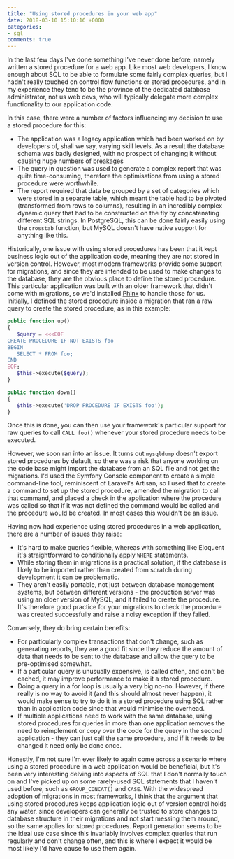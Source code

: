 ```yaml
---
title: "Using stored procedures in your web app"
date: 2018-03-10 15:10:16 +0000
categories:
- sql
comments: true
---
```


In the last few days I've done something I've never done before, namely written a stored procedure for a web app. Like most web developers, I know enough about SQL to be able to formulate some fairly complex queries, but I hadn't really touched on control flow functions or stored procedures, and in my experience they tend to be the province of the dedicated database administrator, not us web devs, who will typically delegate more complex functionality to our application code.

In this case, there were a number of factors influencing my decision to use a stored procedure for this:

* The application was a legacy application which had been worked on by developers of, shall we say, varying skill levels. As a result the database schema was badly designed, with no prospect of changing it without causing huge numbers of breakages
* The query in question was used to generate a complex report that was quite time-consuming, therefore the optimisations from using a stored procedure were worthwhile.
* The report required that data be grouped by a set of categories which were stored in a separate table, which meant the table had to be pivoted (transformed from rows to columns), resulting in an incredibly complex dynamic query that had to be constructed on the fly by concatenating different SQL strings. In PostgreSQL, this can be done fairly easily using the `crosstab` function, but MySQL doesn't have native support for anything like this.

Historically, one issue with using stored procedures has been that it kept business logic out of the application code, meaning they are not stored in version control. However, most modern frameworks provide some support for migrations, and since they are intended to be used to make changes to the database, they are the obvious place to define the stored procedure. This particular application was built with an older framework that didn't come with migrations, so we'd installed [Phinx](https://phinx.org/) to handle those for us. Initially, I defined the stored procedure inside a migration that ran a raw query to create the stored procedure, as in this example:

```php
public function up()
{
   $query = <<<EOF
CREATE PROCEDURE IF NOT EXISTS foo
BEGIN
   SELECT * FROM foo;
END
EOF;
   $this->execute($query);
}

public function down()
{
   $this->execute('DROP PROCEDURE IF EXISTS foo');
}
```

Once this is done, you can then use your framework's particular support for raw queries to call `CALL foo()` whenever your stored procedure needs to be executed.

However, we soon ran into an issue. It turns out `mysqldump` doesn't export stored procedures by default, so there was a risk that anyone working on the code base might import the database from an SQL file and not get the migrations. I'd used the Symfony Console component to create a simple command-line tool, reminiscent of Laravel's Artisan, so I used that to create a command to set up the stored procedure, amended the migration to call that command, and placed a check in the application where the procedure was called so that if it was not defined the command would be called and the procedure would be created. In most cases this wouldn't be an issue.

Having now had experience using stored procedures in a web application, there are a number of issues they raise:

* It's hard to make queries flexible, whereas with something like Eloquent it's straightforward to conditionally apply `WHERE` statements.
* While storing them in migrations is a practical solution, if the database is likely to be imported rather than created from scratch during development it can be problematic.
* They aren't easily portable, not just between database management systems, but between different versions - the production server was using an older version of MySQL, and it failed to create the procedure. It's therefore good practice for your migrations to check the procedure was created successfully and raise a noisy exception if they failed.

Conversely, they do bring certain benefits:

* For particularly complex transactions that don't change, such as generating reports, they are a good fit since they reduce the amount of data that needs to be sent to the database and allow the query to be pre-optimised somewhat.
* If a particular query is unusually expensive, is called often, and can't be cached, it may improve performance to make it a stored procedure.
* Doing a query in a for loop is usually a very big no-no. However, if there really is no way to avoid it (and this should almost never happen), it would make sense to try to do it in a stored procedure using SQL rather than in application code since that would minimise the overhead.
* If multiple applications need to work with the same database, using stored procedures for queries in more than one application removes the need to reimplement or copy over the code for the query in the second application - they can just call the same procedure, and if it needs to be changed it need only be done once.

Honestly, I'm not sure I'm ever likely to again come across a scenario where using a stored procedure in a web application would be beneficial, but it's been very interesting delving into aspects of SQL that I don't normally touch on and I've picked up on some rarely-used SQL statements that I haven't used before, such as `GROUP_CONCAT()` and `CASE`. With the widespread adoption of migrations in most frameworks, I think that the argument that using stored procedures keeps application logic out of version control holds any water, since developers can generally be trusted to store changes to database structure in their migrations and not start messing them around, so the same applies for stored procedures. Report generation seems to be the ideal use case since this invariably involves complex queries that run regularly and don't change often, and this is where I expect it would be most likely I'd have cause to use them again.
